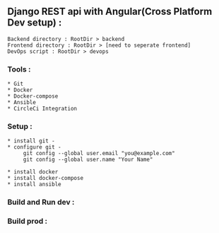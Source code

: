 ## Django REST api with Angular(Cross Platform Dev setup) :
    Backend directory : RootDir > backend
    Frontend directory : RootDir > [need to seperate frontend]
    DevOps script : RootDir > devops

### Tools :
    * Git
    * Docker
    * Docker-compose
    * Ansible
    * CircleCi Integration

### Setup :
    * install git -
    * configure git -
         git config --global user.email "you@example.com"
         git config --global user.name "Your Name"

    * install docker
    * install docker-compose
    * install ansible

### Build and Run dev :


### Build prod :
